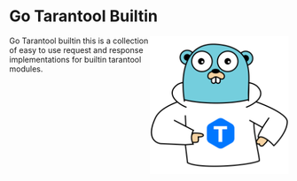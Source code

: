 # Go Tarantool Builtin
<a href="http://tarantool.org">
	<img src="docs/static/logo.png"  width="250" align="right">
</a>
Go Tarantool builtin this is a collection of easy to use request 
and response implementations for builtin tarantool modules.